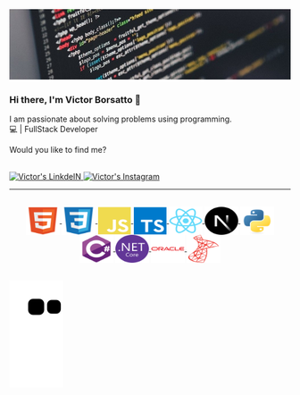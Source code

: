 <img width="auto" src="https://github.com/Vicbvs/vicbvs/blob/master/cover.jpg">

 <!-- <img align="right" alt="Coding" width="400" src="https://res.cloudinary.com/practicaldev/image/fetch/s--sNXjzc6P--/c_limit%2Cf_auto%2Cfl_progressive%2Cq_66%2Cw_880/https://media1.tenor.com/images/0c34272909ee2a4db5606a014082312b/tenor.gif%3Fitemid%3D15828752">-->

### Hi there, I'm Victor Borsatto 👋
I am passionate about solving problems using programming.
<br/>
💻 | FullStack Developer

<!--
**Vicbvs/vicbvs** is a ✨ _special_ ✨ repository because its `README.md` (this file) appears on your GitHub profile.

Here are some ideas to get you started:

- 🔭 I’m currently working on ...
- 🌱 I’m currently learning ...
- 👯 I’m looking to collaborate on ...
- 🤔 I’m looking for help with ...
- 💬 Ask me about ...
- 📫 How to reach me: ...
- 😄 Pronouns: ...
- ⚡ Fun fact: ...
-->

Would you like to find me?

<!--[![Twitter Badge](https://img.shields.io/badge/-Twitter-1ca0f1?style=flat-square&labelColor=1ca0f1&logo=twitter&logoColor=white&link=https://twitter.com/felipefialho_)](https://twitter.com/felipefialho_)
[![Linkedin Badge](https://img.shields.io/badge/-LinkedIn-blue?style=flat-square&logo=Linkedin&logoColor=white&link=https://www.linkedin.com/in/victor-borsatto/)](https://www.linkedin.com/in/victor-borsatto/)
[![Gmail Badge](https://img.shields.io/badge/-Gmail-c14438?style=flat-square&logo=Gmail&logoColor=white&link=mailto:victor.borsattobh@gmail.com)](mailto:victor.borsattobh@gmail.com)-->

<p align="left">
<br/>
<a href="https://www.linkedin.com/in/victor-borsatto">
  <img alt="Victor's LinkdeIN" width="50px" src="https://user-images.githubusercontent.com/43545812/144035037-0f415fc7-9f96-4517-a370-ccc6e78a714b.png" />
</a>
<a href="https://www.instagram.com/victor.borsatto">
  <img alt="Victor's Instagram" width="50px" src="https://user-images.githubusercontent.com/43545812/144035088-0dfb165f-8fe0-4d13-896c-876c29d2b128.png" />
</a>
<!-- <a href="https://open.spotify.com/user/12183327176">
  <img alt="Victor's Spotify" width="50px" src="https://user-images.githubusercontent.com/43545812/144035120-1ad5169b-91c7-4078-bef9-6a82c733f373.png" />
</a> -->
</p>

---------------------------------------------------------------------------

<div align="center">
  <a href="https://github.com/vicbvs">
  <!-- <img height="180em" src="https://github-readme-stats.vercel.app/api?username=vicbvs&show_icons=true&theme=dark&include_all_commits=true"/>
  <img height="180em" src="https://github-readme-stats.vercel.app/api/top-langs/?username=vicbvs&layout=compact&langs_count=7&theme=dark"/> -->
</div>
<div style="display: inline_block" align="center"><br>
  <img align="center" alt="HTML" height="50" width="60" src="https://raw.githubusercontent.com/devicons/devicon/master/icons/html5/html5-original.svg">
  <img align="center" alt="CSS" height="50" width="60" src="https://raw.githubusercontent.com/devicons/devicon/master/icons/css3/css3-original.svg">
  <img align="center" alt="Js" height="50" width="60" src="https://raw.githubusercontent.com/devicons/devicon/master/icons/javascript/javascript-plain.svg">
  <img align="center" alt="Ts" height="50" width="60" src="https://raw.githubusercontent.com/devicons/devicon/master/icons/typescript/typescript-plain.svg">
  <img align="center" alt="React" height="50" width="60" src="https://raw.githubusercontent.com/devicons/devicon/master/icons/react/react-original.svg">
  <img align="center" alt="Next" height="50" width="60" src="https://raw.githubusercontent.com/devicons/devicon/master/icons/nextjs/nextjs-original.svg">
<!--   <img align="center" alt="Nest" height="50" width="60" src="https://raw.githubusercontent.com/devicons/devicon/master/icons/nestjs/nestjs-plain.svg"> -->
  <img align="center" alt="Python" height="50" width="60" src="https://raw.githubusercontent.com/devicons/devicon/master/icons/python/python-original.svg">
  <img align="center" alt="Csharp" height="50" width="60" src="https://raw.githubusercontent.com/devicons/devicon/master/icons/csharp/csharp-original.svg">
  <img align="center" alt="DotNetCore" height="50" width="60" src="https://raw.githubusercontent.com/devicons/devicon/master/icons/dotnetcore/dotnetcore-original.svg">
  <img align="center" alt="Oracle" height="50" width="60" src="https://raw.githubusercontent.com/devicons/devicon/master/icons/oracle/oracle-original.svg">
  <img align="center" alt="SqlServer" height="50" width="60" src="https://raw.githubusercontent.com/devicons/devicon/master/icons/microsoftsqlserver/microsoftsqlserver-plain.svg">
</div>

<br/>

<div>

  ![Snake animation](https://github.com/vicbvs/vicbvs/blob/output/github-contribution-grid-snake.svg)

</div>
